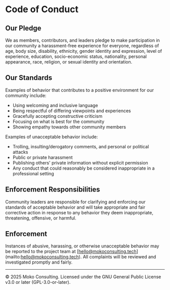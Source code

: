 <!--
 COPYRIGHT (C) 2025 Jonathan Miller || Moko Consulting <jmiller@mokoconsulting.tech>

 THIS FILE IS PART OF A MOKO CONSULTING PROJECT.

 SPDX-LICENSE-IDENTIFIER: GPL-3.0-OR-LATER

 THIS PROGRAM IS FREE SOFTWARE: YOU CAN REDISTRIBUTE IT AND/OR MODIFY IT UNDER THE TERMS OF THE GNU GENERAL PUBLIC LICENSE AS PUBLISHED BY THE FREE SOFTWARE FOUNDATION, EITHER VERSION 3 OF THE LICENSE, OR (AT YOUR OPTION) ANY LATER VERSION.

 THIS PROGRAM IS DISTRIBUTED IN THE HOPE THAT IT WILL BE USEFUL, BUT WITHOUT ANY WARRANTY; WITHOUT EVEN THE IMPLIED WARRANTY OF MERCHANTABILITY OR FITNESS FOR A PARTICULAR PURPOSE. SEE THE GNU GENERAL PUBLIC LICENSE FOR MORE DETAILS.

 YOU SHOULD HAVE RECEIVED A COPY OF THE GNU GENERAL PUBLIC LICENSE ALONG WITH THIS PROGRAM. IF NOT, SEE <HTTPS://WWW.GNU.ORG/LICENSES/>.

 # FILE INFORMATION
 INGROUP: 	Copy-PortablePath
 FILE: 			CODE_OF_CONDUCT.md
 VERSION:		1.0
 BRIEF: 		Code of conduct for contributors and maintainers.

 PATH: 	CODE_OF_CONDUCT.md
 
 NOTE:  Keep the reporting contact information current and monitored.  
-->

# Code of Conduct

## Our Pledge

We as members, contributors, and leaders pledge to make participation in our
community a harassment-free experience for everyone, regardless of age, body
size, disability, ethnicity, gender identity and expression, level of
experience, education, socio-economic status, nationality, personal appearance,
race, religion, or sexual identity and orientation.

## Our Standards

Examples of behavior that contributes to a positive environment for our
community include:
- Using welcoming and inclusive language
- Being respectful of differing viewpoints and experiences
- Gracefully accepting constructive criticism
- Focusing on what is best for the community
- Showing empathy towards other community members

Examples of unacceptable behavior include:
- Trolling, insulting/derogatory comments, and personal or political attacks
- Public or private harassment
- Publishing others' private information without explicit permission
- Any conduct that could reasonably be considered inappropriate in a
	professional setting

## Enforcement Responsibilities

Community leaders are responsible for clarifying and enforcing our standards of
acceptable behavior and will take appropriate and fair corrective action in
response to any behavior they deem inappropriate, threatening, offensive, or
harmful.

## Enforcement

Instances of abusive, harassing, or otherwise unacceptable behavior may be
reported to the project team at [hello@mokoconsulting.tech]
(mailto:hello@mokoconsulting.tech). All complaints will be reviewed and
investigated promptly and fairly.

---

© 2025 Moko Consulting. Licensed under the GNU General Public License v3.0 or
later (GPL-3.0-or-later).

